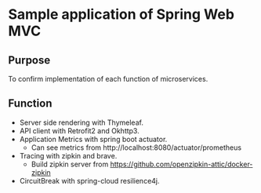 # Sample application of Spring Web MVC

## Purpose

To confirm implementation of each function of microservices. 

## Function

* Server side rendering with Thymeleaf.
* API client with Retrofit2 and Okhttp3.
* Application Metrics with spring boot actuator.
  * Can see metrics from http://localhost:8080/actuator/prometheus 
* Tracing with zipkin and brave.
  * Build zipkin server from https://github.com/openzipkin-attic/docker-zipkin
* CircuitBreak with spring-cloud resilience4j.
